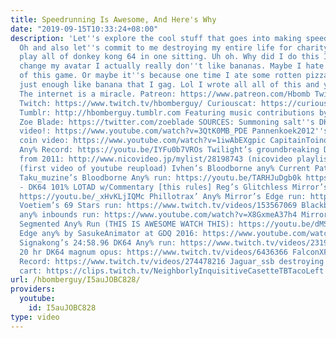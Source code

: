 ```yaml
---
title: Speedrunning Is Awesome, And Here's Why
date: "2019-09-15T10:33:24+08:00"
description: 'Let''s explore the cool stuff that goes into making speedrunning fun!
  Oh and also let''s commit to me destroying my entire life for charity trying to
  play all of donkey kong 64 in one sitting. Uh oh. Why did I do this I''ve gotta
  change my avatar I actually really don''t like bananas. Maybe I hate them because
  of this game. Or maybe it''s because one time I ate some rotten pizza and it tasted
  just enough like banana that I gag. Lol I wrote all all of this and you read it.
  The internet is a miracle. Patreon: https://www.patreon.com/Hbomb Twitter: https://twitter.com/hbomberguy
  Twitch: https://www.twitch.tv/hbomberguy/ Curiouscat: https://curiouscat.me/Hbomberguy
  Tumblr: http://hbomberguy.tumblr.com Featuring music contributions by the awesome
  Zoe Blade: https://twitter.com/zoeblade SOURCES: Summoning salt''s DK64 progression
  video!: https://www.youtube.com/watch?v=3QtK0MB_PDE Pannenkoek2012''s impossible
  coin video: https://www.youtube.com/watch?v=1iwAbEXgpic CapitainToinon’s Dark Souls
  Any% Record: https://youtu.be/IYFu0b7VROs Twilight’s groundbreaking Dark Souls 1:26:28
  from 2011: http://www.nicovideo.jp/mylist/28198743 (nicovideo playlist) https://youtu.be/x9ymysN3qQ8
  (first video of youtube reupload) Ivhen’s Bloodborne any% Current Patch run: https://youtu.be/OUua1R0xXiU
  Taku_muzine’s Bloodborne Any% run: https://youtu.be/TARHJuDgb0k https://youtu.be/rGQpX-51gxM
  - DK64 101% LOTAD w/Commentary [this rules] Reg’s Glitchless Mirror’s Edge run:
  https://youtu.be/_xHvKLjIQMc Phillotrax’ Any% Mirror’s Edge run: https://youtu.be/LMaabZMEHwc
  Voetiem’s 69 Stars run: https://www.twitch.tv/videos/153567069 Blackbeltginganinja’s
  any% inbounds run: https://www.youtube.com/watch?v=X8GxmeA37h4 Mirror’s Edge Community
  Segmented Any% Run (THIS IS AWESOME WATCH THIS): https://youtu.be/dMShFeIMfGc Mirror’s
  Edge any% by SasukeAnimator at GDQ 2016: https://www.youtube.com/watch?v=_xRzIuQYTBQ
  Signakong’s 24:58.96 DK64 Any% run: https://www.twitch.tv/videos/231965205 360chrism’s
  20 hr DK64 magnum opus: https://www.twitch.tv/videos/6436366 FalconXFalxon1’s 101%
  Record: https://www.twitch.tv/videos/274478216 Jaguar_ssb destroying their DK64
  cart: https://clips.twitch.tv/NeighborlyInquisitiveCasetteTBTacoLeft'
url: /hbomberguy/I5auJOBC828/
providers:
  youtube:
    id: I5auJOBC828
type: video
---
```

